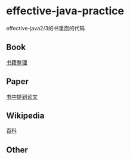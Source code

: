# effective-java-practice

effective-java2/3的书里面的代码

## Book

[书籍整理](./book)

## Paper

[书中提到论文](./paper)

## Wikipedia

[百科](./wikipedia)

## Other

